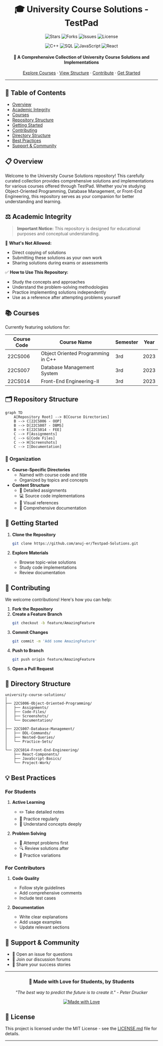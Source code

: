 <div align="center">
  
# 🎓 University Course Solutions - TestPad

![Stars](https://img.shields.io/github/stars/anuj-er/Testpad-Solutions?style=for-the-badge)
![Forks](https://img.shields.io/github/forks/anuj-er/Testpad-Solutions?style=for-the-badge)
![Issues](https://img.shields.io/github/issues/anuj-er/Testpad-Solutions?style=for-the-badge)
![License](https://img.shields.io/github/license/anuj-er/Testpad-Solutions?style=for-the-badge)

![C++](https://img.shields.io/badge/C%2B%2B-00599C?style=for-the-badge&logo=c%2B%2B&logoColor=white)
![SQL](https://img.shields.io/badge/SQL-4479A1?style=for-the-badge&logo=mysql&logoColor=white)
![JavaScript](https://img.shields.io/badge/JavaScript-F7DF1E?style=for-the-badge&logo=javascript&logoColor=black)
![React](https://img.shields.io/badge/React-20232A?style=for-the-badge&logo=react&logoColor=61DAFB)

#### 🌟 A Comprehensive Collection of University Course Solutions and Implementations

[Explore Courses](#-courses) · [View Structure](#-repository-structure) · [Contribute](#-contributing) · [Get Started](#-getting-started)

</div>

---

## 📌 Table of Contents
- [Overview](#-overview)
- [Academic Integrity](#%EF%B8%8F-academic-integrity)
- [Courses](#-courses)
- [Repository Structure](#-repository-structure)
- [Getting Started](#-getting-started)
- [Contributing](#-contributing)
- [Directory Structure](#-directory-structure)
- [Best Practices](#-best-practices)
- [Support & Community](#-support--community)

## 📋 Overview
Welcome to the University Course Solutions repository! This carefully curated collection provides comprehensive solutions and implementations for various courses offered through TestPad. Whether you're studying Object-Oriented Programming, Database Management, or Front-End Engineering, this repository serves as your companion for better understanding and learning.

## ⚖️ Academic Integrity
> **Important Notice:** This repository is designed for educational purposes and conceptual understanding.

🚫 **What's Not Allowed:**
- Direct copying of solutions
- Submitting these solutions as your own work
- Sharing solutions during exams or assessments

✅ **How to Use This Repository:**
- Study the concepts and approaches
- Understand the problem-solving methodologies
- Practice implementing solutions independently
- Use as a reference after attempting problems yourself

## 📚 Courses
Currently featuring solutions for:

| Course Code | Course Name | Semester | Year |
|------------|-------------|-----------|------|
| 22CS006 | Object Oriented Programming in C++ | 3rd | 2023 |
| 22CS007 | Database Management System | 3rd | 2023 |
| 22CS014 | Front-End Engineering-II | 3rd | 2023 |

## 🗂 Repository Structure
```mermaid
graph TD
    A[Repository Root] --> B[Course Directories]
    B --> C[22CS006 - OOP]
    B --> D[22CS007 - DBMS]
    B --> E[22CS014 - FEE]
    C --> F[Assignments]
    C --> G[Code Files]
    C --> H[Screenshots]
    C --> I[Documentation]
```

### 📁 Organization
- **Course-Specific Directories**
  - Named with course code and title
  - Organized by topics and concepts
- **Content Structure**
  - 📝 Detailed assignments
  - 💻 Source code implementations
  - 📸 Visual references
  - 📄 Comprehensive documentation

## 🚀 Getting Started
1. **Clone the Repository**
   ```bash
   git clone https://github.com/anuj-er/Testpad-Solutions.git
   ```

2. **Explore Materials**
   - Browse topic-wise solutions
   - Study code implementations
   - Review documentation

## 🤝 Contributing
We welcome contributions! Here's how you can help:

1. **Fork the Repository**
2. **Create a Feature Branch**
   ```bash
   git checkout -b feature/AmazingFeature
   ```
3. **Commit Changes**
   ```bash
   git commit -m 'Add some AmazingFeature'
   ```
4. **Push to Branch**
   ```bash
   git push origin feature/AmazingFeature
   ```
5. **Open a Pull Request**

## 📂 Directory Structure
```
university-course-solutions/
│
├── 22CS006-Object-Oriented-Programming/
│   ├── Assignments/
│   ├── Code-Files/
│   ├── Screenshots/
│   └── Documentation/
│
├── 22CS007-Database-Management/
│   ├── DDL-Commands/
│   ├── Nested-Queries/
│   └── Practice-Sets/
│
└── 22CS014-Front-End-Engineering/
    ├── React-Components/
    ├── JavaScript-Basics/
    └── Project-Work/
```

## 💡 Best Practices
### For Students
1. **Active Learning**
   - ✏️ Take detailed notes
   - 🔄 Practice regularly
   - 🤔 Understand concepts deeply

2. **Problem Solving**
   - 📝 Attempt problems first
   - 🔍 Review solutions after
   - 🔄 Practice variations

### For Contributors
1. **Code Quality**
   - Follow style guidelines
   - Add comprehensive comments
   - Include test cases

2. **Documentation**
   - Write clear explanations
   - Add usage examples
   - Update relevant sections

## 🌟 Support & Community
- 💬 Open an issue for questions
- 🤝 Join our discussion forums
- 📢 Share your success stories

---

<div align="center">

### 💖 Made with Love for Students, by Students

*"The best way to predict the future is to create it." - Peter Drucker*

[![Made with Love](https://forthebadge.com/images/badges/built-with-love.svg)](https://github.com/Anuj-er)

</div>

## 📜 License
This project is licensed under the MIT License - see the [LICENSE.md](LICENSE.md) file for details.

---
